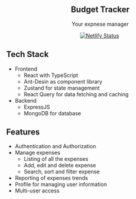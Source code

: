 <!-- PROJECT INFO -->
<br />
<div align="center">
  <h2 align="center"><b>Budget Tracker</b></h2>
  <p align="center">
    Your expnese manager
  </p>
</div>

<!-- BUILD STATUS -->
<div align="center">

[![Netlify Status](https://api.netlify.com/api/v1/badges/f0115d4a-d284-4a23-b2c0-f3176e5f730e/deploy-status)](https://app.netlify.com/sites/git-notes/deploys)&nbsp;

</div>

## Tech Stack

- Frontend
  - React with TypeScript
  - Ant-Desin as component library
  - Zustand for state management
  - React Query for data fetching and caching
- Backend
  - ExpressJS
  - MongoDB for database

## Features

- Authentication and Authorization
- Manage expenses
  - Listing of all the expenses
  - Add, edit and delete expense
  - Search, sort and filter expense
- Reporting of expenses trends
- Profile for managing user information
- Multi-user access
